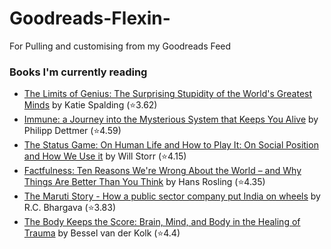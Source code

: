 # Goodreads-Flexin-
For Pulling and customising from my Goodreads Feed

### Books I'm currently reading
<!-- GOODREADS-LIST:START -->
- [The Limits of Genius: The Surprising Stupidity of the World's Greatest Minds](https://www.goodreads.com/review/show/6168718575?utm_medium=api&utm_source=rss) by Katie Spalding (⭐️3.62)
- [Immune: a Journey into the Mysterious System that Keeps You Alive](https://www.goodreads.com/review/show/4449739832?utm_medium=api&utm_source=rss) by Philipp Dettmer (⭐️4.59)
- [The Status Game: On Human Life and How to Play It: On Social Position and How We Use it](https://www.goodreads.com/review/show/4562367053?utm_medium=api&utm_source=rss) by Will Storr (⭐️4.15)
- [Factfulness: Ten Reasons We're Wrong About the World – and Why Things Are Better Than You Think](https://www.goodreads.com/review/show/4679554186?utm_medium=api&utm_source=rss) by Hans Rosling (⭐️4.35)
- [The Maruti Story - How a public sector company put India on wheels](https://www.goodreads.com/review/show/6043296553?utm_medium=api&utm_source=rss) by R.C. Bhargava (⭐️3.83)
- [The Body Keeps the Score: Brain, Mind, and Body in the Healing of Trauma](https://www.goodreads.com/review/show/5579039648?utm_medium=api&utm_source=rss) by Bessel van der Kolk (⭐️4.4)
<!-- GOODREADS-LIST:END -->

